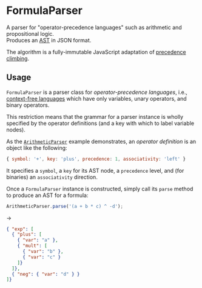 # FormulaParser

A parser for "operator-precedence languages" such as arithmetic and propositional logic.<br>
Produces an [AST](https://en.wikipedia.org/wiki/Abstract_syntax_tree) in JSON format.

The algorithm is a fully-immutable JavaScript adaptation of
[precedence climbing](http://www.engr.mun.ca/~theo/Misc/exp_parsing.htm#climbing).

## Usage

`FormulaParser` is a parser class for _operator-precedence languages_, i.e.,
[context-free languages](https://en.wikipedia.org/wiki/Context-free_grammar) which
have only variables, unary operators, and binary operators.

This restriction means that the grammar for a parser instance is wholly specified by
the operator definitions (and a key with which to label variable nodes).

As the [`ArithmeticParser`](examples/arithmeticParser.js) example demonstrates,
an _operator definition_ is an object like the following:
```js
{ symbol: '+', key: 'plus', precedence: 1, associativity: 'left' }
```
It specifies a `symbol`, a `key` for its AST node,
a `precedence` level, and (for binaries) an `associativity` direction.

Once a `FormulaParser` instance is constructed,
simply call its `parse` method to produce an AST for a formula:
```js
ArithmeticParser.parse('(a + b * c) ^ -d');
```
→
```json
{ "exp": [
  { "plus": [
    { "var": "a" },
    { "mult": [
      { "var": "b" },
      { "var": "c" }
    ]}
  ]},
  { "neg": { "var": "d" } }
]}
```
